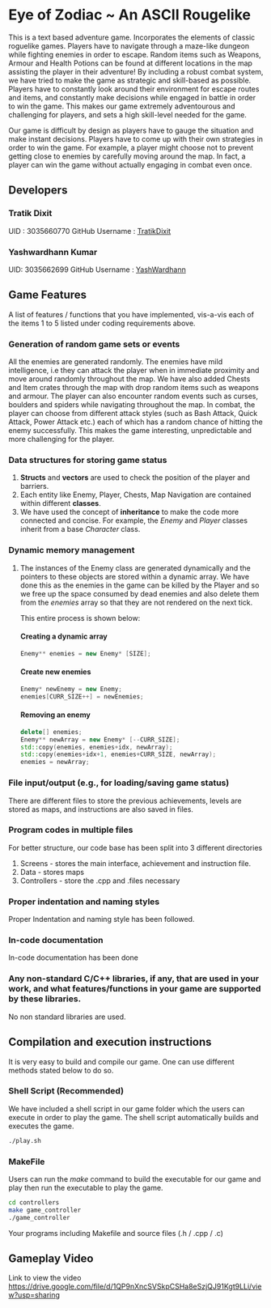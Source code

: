 
# Eye of Zodiac  ~  An ASCII Rougelike
This is a text based adventure game. Incorporates  the elements of classic roguelike games.
Players have to navigate through a maze-like dungeon while fighting enemies in order to escape. Random items such as Weapons, Armour and Health Potions can be found at different locations in the map assisting the player in their adventure! By including a robust combat system, we have tried to make the game as strategic and skill-based as possible. Players have to constantly look around their environment for escape routes and items, and constantly make decisions while engaged in battle in order to win the game. This makes our game extremely adventourous and challenging for players, and sets a high skill-level needed for the game. 

Our game is difficult by design as players have to gauge the situation and make instant decisions. Players have to come up with their own strategies in order to win the game. For example, a player might choose not to prevent getting close to enemies by carefully moving around the map. In fact, a player can win the game without actually engaging in combat even once.

## Developers
### Tratik Dixit
UID : 3035660770
GitHub Username : [TratikDixit](https://github.com/TratikDixit)
### Yashwardhann Kumar 
UID: 3035662699
GitHub Username : [YashWardhann](https://github.com/YashWardhann)

## Game Features
 
 
A list of features / functions that you have implemented, vis-a-vis each of the items 1 to 5 listed under coding requirements above.
 
### Generation of random game sets or events

All the enemies are generated randomly. The enemies have mild intelligence, i.e they can attack the player when in immediate proximity and move around randomly throughout the map. We have also added Chests and Item crates through the map with drop random items such as weapons and armour. The player can also encounter random events such as curses, boulders and spiders while navigating throughout the map. In combat, the player can choose from different attack styles (such as Bash Attack, Quick Attack, Power Attack etc.) each of which has a random chance of hitting the enemy successfully. This makes the game interesting, unpredictable and more challenging for the player.
 
### Data structures for storing game status

1. **Structs** and **vectors** are used to check the position of the player and barriers.
2. Each entity like Enemy, Player, Chests, Map Navigation are contained within different **classes**.
3. We have used the concept of **inheritance** to make the code more connected and concise. For example, the *Enemy* and *Player* classes inherit from a base *Character* class.

### Dynamic memory management
1. The instances of the Enemy class are generated dynamically and the pointers to these objects are stored within a dynamic array. We have done this as the enemies in the game can be killed by the Player and so we free up the space consumed by dead enemies and also delete them from the *enemies* array so that they are not rendered on the next tick. 

	This entire process is shown below:
	#### Creating a dynamic array		
	```cpp
	Enemy** enemies = new Enemy* [SIZE];
	```
	#### Create new enemies
	```cpp
	Enemy* newEnemy = new Enemy; 
	enemies[CURR_SIZE++] = newEnemies;
	```
	#### Removing an enemy 
	```cpp
	delete[] enemies;
	Enemy** newArray = new Enemy* [--CURR_SIZE];
	std::copy(enemies, enemies+idx, newArray);
	std::copy(enemies+idx+1, enemies+CURR_SIZE, newArray); 
	enemies = newArray;
	```
### File input/output (e.g., for loading/saving game status)

There are different files to store the previous achievements, levels are stored as maps, and  instructions are also saved in files. 

### Program codes in multiple files
For better structure, our code base has been split into 3 different directories 
1. Screens - stores the main interface, achievement and instruction file.
2. Data - stores maps 
3. Controllers - store the .cpp and .files necessary 

### Proper indentation and naming styles
Proper Indentation and naming style has been followed. 

### In-code documentation
In-code documentation has been done


### Any non-standard C/C++ libraries, if any, that are used in your work, and what features/functions in your game are supported by these libraries.
No non standard libraries are used.

## Compilation and execution instructions

It is very easy to build and compile our game. One can use different methods stated below to do so.

### Shell Script (Recommended)
We have included a shell script in our game folder which the users can execute in order to play the game. The shell script automatically builds and executes the game. 

```bash
./play.sh
```

### MakeFile 
Users can run the *make* command to build the executable for our game and play then run the executable to play the game. 

```bash
cd controllers
make game_controller
./game_controller
```
 
 Your programs including Makefile and source files (.h / .cpp / .c)
 
 ## Gameplay Video
 
 Link to view the video
https://drive.google.com/file/d/1QP9nXncSVSkpCSHa8eSzjQJ91Kgt9LLi/view?usp=sharing 
 

